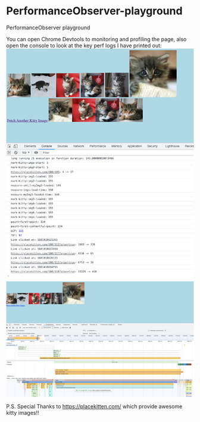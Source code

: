 # PerformanceObserver-playground
PerformanceObserver playground

You can open Chrome Devtools to monitoring and profiling the page, also open the console to look at the key perf logs I have printed out:
![Chrome DevTools Console logs](chromeDevTools_console.png)
![Chrome DevTools Performance Profiling](chromeDevTools_profiling.png)

P.S. Special Thanks to https://placekitten.com/ which provide awesome kitty images!!